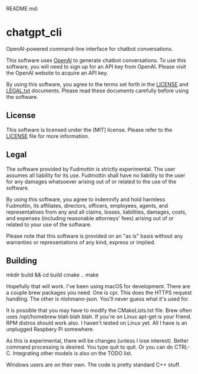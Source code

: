 README.md:

# chatgpt_cli

OpenAI-powered command-line interface for chatbot conversations.

This software uses [OpenAI](https://openai.com/) to generate chatbot conversations.
To use this software, you will need to sign up for an API key from OpenAI. Please
visit the OpenAI website to acquire an API key.

By using this software, you agree to the terms set forth in the [LICENSE](LICENSE) and
[LEGAL.txt](LEGAL.txt) documents. Please read these documents carefully before using
the software.

## License

This software is licensed under the [MIT] license. Please refer to the
[LICENSE](LICENSE) file for more information.

## Legal

The software provided by Fudmottin is strictly experimental. The user assumes
all liability for its use. Fudmottin shall have no liability to the user for any
damages whatsoever arising out of or related to the use of the software.

By using this software, you agree to indemnify and hold harmless Fudmottin, its
affiliates, directors, officers, employees, agents, and representatives from any and
all claims, losses, liabilities, damages, costs, and expenses (including reasonable
attorneys' fees) arising out of or related to your use of the software.

Please note that this software is provided on an "as is" basis without any warranties
or representations of any kind, express or implied.

## Building

mkdir build && cd build
cmake ..
make

Hopefully that will work. I've been using macOS for development. There are a couple brew
packages you need. One is cpr. This does the HTTPS request handling. The other is
nlohmann-json. You'll never guess what it's used for.

It is possible that you may have to modify the CMakeLists.txt file. Brew often uses
/opt/homebrew blah blah blah. If you're on Linux apt-get is your friend. RPM distros
should work also. I haven't tested on Linux yet. All I have is an unplugged Raspbery
Pi somewhere.

As this is experimental, there will be changes (unless I lose interest). Better
command processing is desired. You type quit to quit. Or you can do CTRL-C. Integrating
other models is also on the TODO list.

Windows users are on their own. The code is pretty standard C++ stuff.
